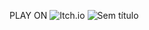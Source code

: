 <a>PLAY ON ![Itch.io](https://bigsmoke288.itch.io/runwrath)<a/>
![Sem título](https://github.com/user-attachments/assets/6bf65973-0d31-4913-8aee-7d668aaced26)
